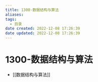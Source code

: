 ```yaml
---
title: 1300-数据结构与算法
aliases:
tags:
  - 目录
date created: 2022-12-08 17:26:39
date updated: 2022-12-08 17:26:39
---
```


# 1300-数据结构与算法

- [[数据结构与算法]]
